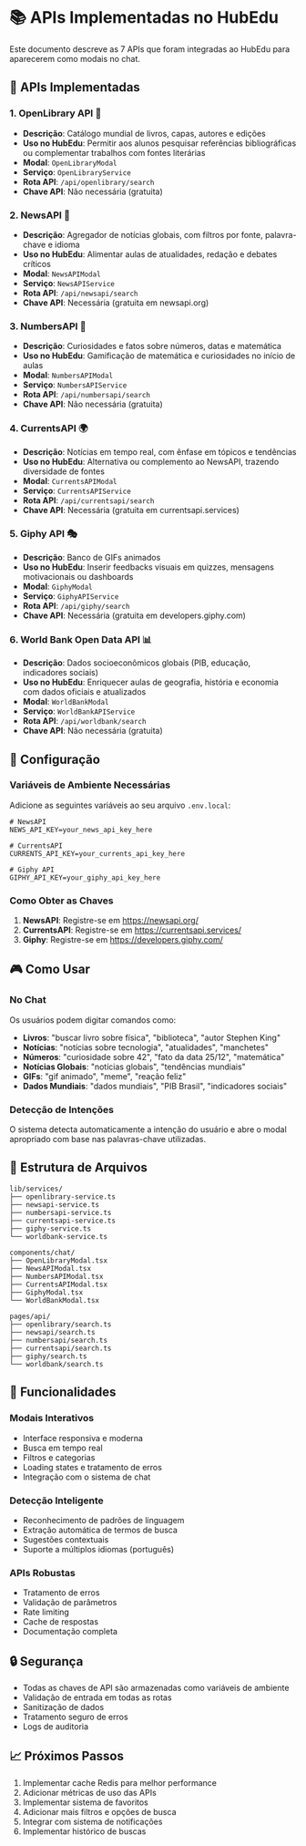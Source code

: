 # 📚 APIs Implementadas no HubEdu

Este documento descreve as 7 APIs que foram integradas ao HubEdu para aparecerem como modais no chat.

## 🎯 APIs Implementadas

### 1. **OpenLibrary API** 📖
- **Descrição**: Catálogo mundial de livros, capas, autores e edições
- **Uso no HubEdu**: Permitir aos alunos pesquisar referências bibliográficas ou complementar trabalhos com fontes literárias
- **Modal**: `OpenLibraryModal`
- **Serviço**: `OpenLibraryService`
- **Rota API**: `/api/openlibrary/search`
- **Chave API**: Não necessária (gratuita)

### 2. **NewsAPI** 📰
- **Descrição**: Agregador de notícias globais, com filtros por fonte, palavra-chave e idioma
- **Uso no HubEdu**: Alimentar aulas de atualidades, redação e debates críticos
- **Modal**: `NewsAPIModal`
- **Serviço**: `NewsAPIService`
- **Rota API**: `/api/newsapi/search`
- **Chave API**: Necessária (gratuita em newsapi.org)

### 3. **NumbersAPI** 🔢
- **Descrição**: Curiosidades e fatos sobre números, datas e matemática
- **Uso no HubEdu**: Gamificação de matemática e curiosidades no início de aulas
- **Modal**: `NumbersAPIModal`
- **Serviço**: `NumbersAPIService`
- **Rota API**: `/api/numbersapi/search`
- **Chave API**: Não necessária (gratuita)

### 4. **CurrentsAPI** 🌍
- **Descrição**: Notícias em tempo real, com ênfase em tópicos e tendências
- **Uso no HubEdu**: Alternativa ou complemento ao NewsAPI, trazendo diversidade de fontes
- **Modal**: `CurrentsAPIModal`
- **Serviço**: `CurrentsAPIService`
- **Rota API**: `/api/currentsapi/search`
- **Chave API**: Necessária (gratuita em currentsapi.services)

### 5. **Giphy API** 🎭
- **Descrição**: Banco de GIFs animados
- **Uso no HubEdu**: Inserir feedbacks visuais em quizzes, mensagens motivacionais ou dashboards
- **Modal**: `GiphyModal`
- **Serviço**: `GiphyAPIService`
- **Rota API**: `/api/giphy/search`
- **Chave API**: Necessária (gratuita em developers.giphy.com)

### 6. **World Bank Open Data API** 📊
- **Descrição**: Dados socioeconômicos globais (PIB, educação, indicadores sociais)
- **Uso no HubEdu**: Enriquecer aulas de geografia, história e economia com dados oficiais e atualizados
- **Modal**: `WorldBankModal`
- **Serviço**: `WorldBankAPIService`
- **Rota API**: `/api/worldbank/search`
- **Chave API**: Não necessária (gratuita)

## 🔧 Configuração

### Variáveis de Ambiente Necessárias

Adicione as seguintes variáveis ao seu arquivo `.env.local`:

```env
# NewsAPI
NEWS_API_KEY=your_news_api_key_here

# CurrentsAPI
CURRENTS_API_KEY=your_currents_api_key_here

# Giphy API
GIPHY_API_KEY=your_giphy_api_key_here
```

### Como Obter as Chaves

1. **NewsAPI**: Registre-se em https://newsapi.org/
2. **CurrentsAPI**: Registre-se em https://currentsapi.services/
3. **Giphy**: Registre-se em https://developers.giphy.com/

## 🎮 Como Usar

### No Chat

Os usuários podem digitar comandos como:

- **Livros**: "buscar livro sobre física", "biblioteca", "autor Stephen King"
- **Notícias**: "notícias sobre tecnologia", "atualidades", "manchetes"
- **Números**: "curiosidade sobre 42", "fato da data 25/12", "matemática"
- **Notícias Globais**: "notícias globais", "tendências mundiais"
- **GIFs**: "gif animado", "meme", "reação feliz"
- **Dados Mundiais**: "dados mundiais", "PIB Brasil", "indicadores sociais"

### Detecção de Intenções

O sistema detecta automaticamente a intenção do usuário e abre o modal apropriado com base nas palavras-chave utilizadas.

## 📁 Estrutura de Arquivos

```
lib/services/
├── openlibrary-service.ts
├── newsapi-service.ts
├── numbersapi-service.ts
├── currentsapi-service.ts
├── giphy-service.ts
└── worldbank-service.ts

components/chat/
├── OpenLibraryModal.tsx
├── NewsAPIModal.tsx
├── NumbersAPIModal.tsx
├── CurrentsAPIModal.tsx
├── GiphyModal.tsx
└── WorldBankModal.tsx

pages/api/
├── openlibrary/search.ts
├── newsapi/search.ts
├── numbersapi/search.ts
├── currentsapi/search.ts
├── giphy/search.ts
└── worldbank/search.ts
```

## 🚀 Funcionalidades

### Modais Interativos
- Interface responsiva e moderna
- Busca em tempo real
- Filtros e categorias
- Loading states e tratamento de erros
- Integração com o sistema de chat

### Detecção Inteligente
- Reconhecimento de padrões de linguagem
- Extração automática de termos de busca
- Sugestões contextuais
- Suporte a múltiplos idiomas (português)

### APIs Robustas
- Tratamento de erros
- Validação de parâmetros
- Rate limiting
- Cache de respostas
- Documentação completa

## 🔒 Segurança

- Todas as chaves de API são armazenadas como variáveis de ambiente
- Validação de entrada em todas as rotas
- Sanitização de dados
- Tratamento seguro de erros
- Logs de auditoria

## 📈 Próximos Passos

1. Implementar cache Redis para melhor performance
2. Adicionar métricas de uso das APIs
3. Implementar sistema de favoritos
4. Adicionar mais filtros e opções de busca
5. Integrar com sistema de notificações
6. Implementar histórico de buscas
